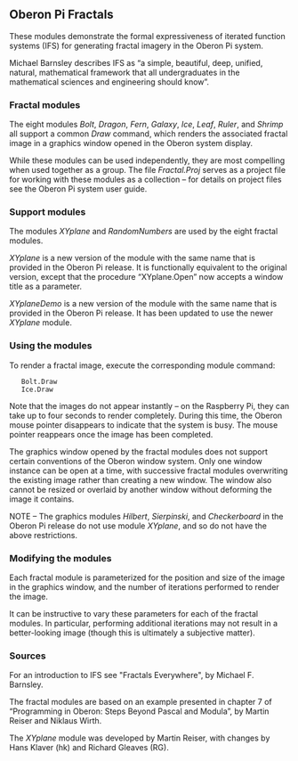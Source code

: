 ## Oberon Pi Fractals

These modules demonstrate the formal expressiveness of iterated function systems (IFS) for generating fractal imagery in the Oberon Pi system.

Michael Barnsley describes IFS as “a simple, beautiful, deep, unified, natural, mathematical framework that all undergraduates in the mathematical sciences and engineering should know”.


### Fractal modules

The eight modules *Bolt*, *Dragon*, *Fern*, *Galaxy*, *Ice*, *Leaf*, *Ruler*, and *Shrimp* all support a common *Draw* command, which renders the associated fractal image in a graphics window opened in the Oberon system display.

While these modules can be used independently, they are most compelling when used together as a group. The file *Fractal.Proj* serves as a project file for working with these modules as a collection – for details on project files see the Oberon Pi system user guide.


### Support modules

The modules *XYplane* and *RandomNumbers* are used by the eight fractal modules.

*XYplane* is a new version of the module with the same name that is provided in the Oberon Pi release. It is functionally equivalent to the original version, except that the procedure “XYplane.Open” now accepts a window title as a parameter.

*XYplaneDemo* is a new version of the module with the same name that is provided in the Oberon Pi release. It has been updated to use the newer *XYplane* module.


### Using the modules

To render a fractal image, execute the corresponding module command:
```
   Bolt.Draw
   Ice.Draw
```
Note that the images do not appear instantly – on the Raspberry Pi, they can take up to four seconds to render completely. During this time, the Oberon mouse pointer disappears to indicate that the system is busy. The mouse pointer reappears once the image has been completed.

The graphics window opened by the fractal modules does not support certain conventions of the Oberon window system. Only one window instance can be open at a time, with successive fractal modules overwriting the existing image rather than creating a new window. The window also cannot be resized or overlaid by another window without deforming the image it contains.

NOTE – The graphics modules *Hilbert*, *Sierpinski*, and *Checkerboard* in the Oberon Pi release do not use module *XYplane*, and so do not have the above restrictions.


### Modifying the modules

Each fractal module is parameterized for the position and size of the image in the graphics window, and the number of iterations performed to render the image.

It can be instructive to vary these parameters for each of the fractal modules. In particular, performing additional iterations may not result in a better-looking image (though this is ultimately a subjective matter).


### Sources

For an introduction to IFS see "Fractals Everywhere", by Michael F. Barnsley.

The fractal modules are based on an example presented in chapter 7 of “Programming in Oberon: Steps Beyond Pascal and Modula”, by Martin Reiser and Niklaus Wirth.

The *XYplane* module was developed by Martin Reiser, with changes by Hans Klaver (hk) and Richard Gleaves (RG).

